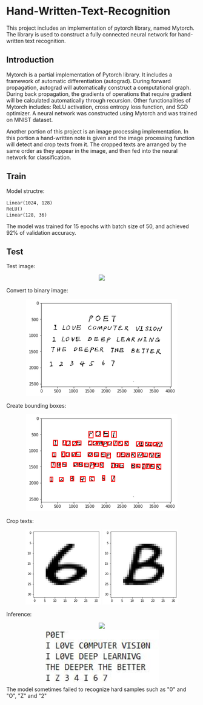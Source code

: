 # Hand-Written-Text-Recognition
This project includes an implementation of pytorch library, named Mytorch. The library is used to construct a fully connected neural network for hand-written text recognition. 
## Introduction
Mytorch is a partial implementation of Pytorch library. It includes a framework of automatic differentiation (autograd). During forward propagation, autograd will automatically construct a computational graph. During back propagation, the gradients of operations that require gradient will be calculated automatically through recursion. Other functionalities of Mytorch includes: ReLU activation, cross entropy loss function, and SGD optimizer. A neural network was constructed using Mytorch and was trained on MNIST dataset.

Another portion of this project is an image processing implementation. In this portion a hand-written note is given and the image processing function will detect and crop texts from it. The cropped texts are arranged by the same order as they appear in the image, and then fed into the neural network for classification. 

## Train
Model structre:
```
Linear(1024, 128)
ReLU()
Linear(128, 36)
```

The model was trained for 15 epochs with batch size of 50, and achieved 92% of validation accuracy.

## Test
Test image:
<div align="center">
  <img src="images/test.jpg" width="300"/>
</div>

Convert to binary image:
<div align="center">
  <img src="result/binary.png" width="400"/>
</div>

Create bounding boxes:
<div align="center">
  <img src="result/bbox.png" width="400"/>
</div>

Crop texts:
<div align="center">
  <img src="result/6.png" width="200"/>
  <img src="result/B.png" width="200"/>
</div>

Inference:
<div align="center">
  <img src="images/test.jpg" width="300"/>
</div>
<div align="center">
  <img src="result/result.jpg" width="300"/>
</div>
The model sometimes failed to recognize hard samples such as "0" and "O", "Z" and "2"
